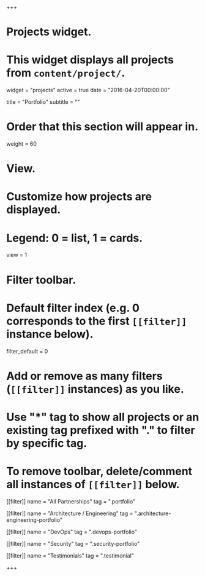 +++
# Projects widget.
# This widget displays all projects from `content/project/`.
widget = "projects"
active = true
date = "2016-04-20T00:00:00"

title = "Portfolio"
subtitle = ""

# Order that this section will appear in.
weight = 60

# View.
# Customize how projects are displayed.
# Legend: 0 = list, 1 = cards.
view = 1

# Filter toolbar.

# Default filter index (e.g. 0 corresponds to the first `[[filter]]` instance below).
filter_default = 0

# Add or remove as many filters (`[[filter]]` instances) as you like.
# Use "*" tag to show all projects or an existing tag prefixed with "." to filter by specific tag.
# To remove toolbar, delete/comment all instances of `[[filter]]` below.
[[filter]]
  name = "All Partnerships"
  tag = ".portfolio"
  
[[filter]]
  name = "Architecture / Engineering"
  tag = ".architecture-engineering-portfolio"

[[filter]]
  name = "DevOps"
  tag = ".devops-portfolio"

[[filter]]
  name = "Security"
  tag = ".security-portfolio"

[[filter]]
  name = "Testimonials"
  tag = ".testimonial"


+++

